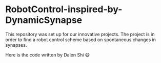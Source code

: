 # RobotControl-inspired-by-DynamicSynapse
This repository was set up for our innovative projects. The project is in order to find a robot control scheme based on spontaneous changes in synapses.

Here is the code written by Dalen Shi :smile:
